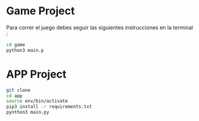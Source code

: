 # Game Project 

Para correr el juego debes seguir las siguientes instrucciones en la terminal :

```sh
cd game
python3 main.p
```

# APP Project 

```sh
git clone
cd app 
source env/bin/activate
pip3 install -r requirements.txt
pynthon3 main.py
```